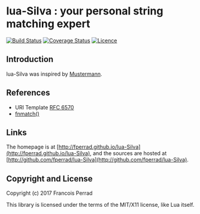 
lua-Silva : your personal string matching expert
================================================

[![Build Status](https://travis-ci.org/fperrad/lua-Silva.png)](https://travis-ci.org/fperrad/lua-Silva)
[![Coverage Status](https://coveralls.io/repos/fperrad/lua-Silva/badge.png?branch=master)](https://coveralls.io/r/fperrad/lua-Silva?branch=master)
[![Licence](http://img.shields.io/badge/Licence-MIT-brightgreen.svg)](COPYRIGHT)

Introduction
------------

lua-Silva was inspired by [Mustermann](http://sinatrarb.com/mustermann/).

References
----------

+ URI Template [RFC 6570](https://tools.ietf.org/html/rfc6570)
+ [fnmatch()](http://pubs.opengroup.org/onlinepubs/9699919799/)

Links
-----

The homepage is at [http://fperrad.github.io/lua-Silva](http://fperrad.github.io/lua-Silva),
and the sources are hosted at [http://github.com/fperrad/lua-Silva](http://github.com/fperrad/lua-Silva).

Copyright and License
---------------------

Copyright (c) 2017 Francois Perrad

This library is licensed under the terms of the MIT/X11 license, like Lua itself.

